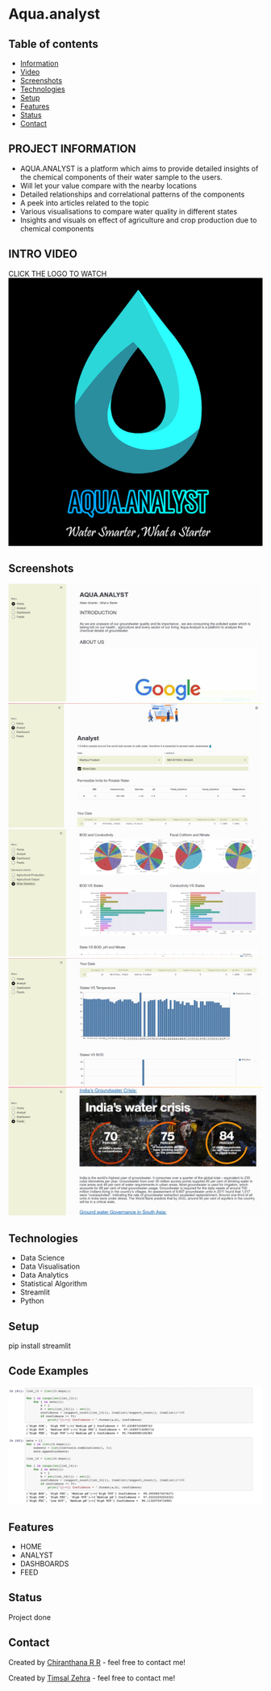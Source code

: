 # Aqua.analyst
## Table of contents
* [Information](#project-information)
* [Video](#intro-video)
* [Screenshots](#screenshots)
* [Technologies](#technologies)
* [Setup](#setup)
* [Features](#features)
* [Status](#status)
* [Contact](#contact)

## PROJECT INFORMATION 
* AQUA.ANALYST is a platform which aims to provide detailed insights of the chemical components of their water sample to the users.
* Will let your value compare with the nearby locations
* Detailed relationships and correlational patterns of the components
* A peek into articles related to the topic
* Various visualisations to compare water quality in different states
* Insights and visuals on effect of agriculture and crop production due to chemical components 

## INTRO VIDEO
CLICK THE LOGO TO WATCH
[![Check out the intro video](2bg.jpg)](https://drive.google.com/file/d/1ugZsFyzRpeQ0p3te1yXjN81Li3AZNBCF/view?usp=sharing)


## Screenshots
![Home page](homepage.jpeg)
![Analyst](analyst.jpeg)
![Dashboard](statedash.jpeg)
![Analyst Visuals](visuals.jpeg)
![Feed](feed.jpeg)



## Technologies
* Data Science
* Data Visualisation
* Data Analytics
* Statistical Algorithm
* Streamlit
* Python

## Setup
pip install streamlit

## Code Examples
![Apriori Algo](apriori_image.jpeg)

## Features

* HOME
* ANALYST
* DASHBOARDS
* FEED

## Status
Project done 


## Contact
Created by [Chiranthana R R](https://www.linkedin.com/in/chiranthana-r-r-232385200/) - feel free to contact me!

Created by [Timsal Zehra](https://www.linkedin.com/in/timsal-zehra-43863b1a6) - feel free to contact me!
